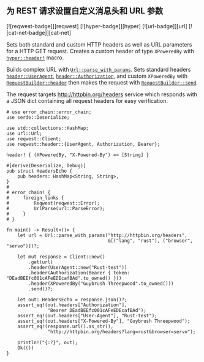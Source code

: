 ## 为 REST 请求设置自定义消息头和 URL 参数

[![reqwest-badge]][reqwest] [![hyper-badge]][hyper] [![url-badge]][url] [![cat-net-badge]][cat-net]

Sets both standard and custom HTTP headers as well as URL parameters
for a HTTP GET request. Creates a custom header of type `XPoweredBy`
with [`hyper::header!`] macro.

Builds complex URL with [`Url::parse_with_params`].  Sets standard headers
[`header::UserAgent`], [`header::Authorization`], and custom `XPoweredBy`
with [`RequestBuilder::header`] then makes the request with
[`RequestBuilder::send`].

The request targets <http://httpbin.org/headers> service which responds with
a JSON dict containing all request headers for easy verification.

```rust,edition2018,no_run
# use error_chain::error_chain;
use serde::Deserialize;

use std::collections::HashMap;
use url::Url;
use reqwest::Client;
use reqwest::header::{UserAgent, Authorization, Bearer};

header! { (XPoweredBy, "X-Powered-By") => [String] }

#[derive(Deserialize, Debug)]
pub struct HeadersEcho {
    pub headers: HashMap<String, String>,
}
#
# error_chain! {
#     foreign_links {
#         Reqwest(reqwest::Error);
#         UrlParse(url::ParseError);
#     }
# }

fn main() -> Result<()> {
    let url = Url::parse_with_params("http://httpbin.org/headers",
                                     &[("lang", "rust"), ("browser", "servo")])?;

    let mut response = Client::new()
        .get(url)
        .header(UserAgent::new("Rust-test"))
        .header(Authorization(Bearer { token: "DEadBEEfc001cAFeEDEcafBAd".to_owned() }))
        .header(XPoweredBy("Guybrush Threepwood".to_owned()))
        .send()?;

    let out: HeadersEcho = response.json()?;
    assert_eq!(out.headers["Authorization"],
               "Bearer DEadBEEfc001cAFeEDEcafBAd");
    assert_eq!(out.headers["User-Agent"], "Rust-test");
    assert_eq!(out.headers["X-Powered-By"], "Guybrush Threepwood");
    assert_eq!(response.url().as_str(),
               "http://httpbin.org/headers?lang=rust&browser=servo");

    println!("{:?}", out);
    Ok(())
}
```

[`header::Authorization`]: https://doc.servo.org/hyper/header/struct.Authorization.html
[`header::UserAgent`]: https://doc.servo.org/hyper/header/struct.UserAgent.html
[`hyper::header!`]: https://doc.servo.org/hyper/macro.header.html
[`RequestBuilder::header`]: https://docs.rs/reqwest/*/reqwest/struct.RequestBuilder.html#method.header
[`RequestBuilder::send`]: https://docs.rs/reqwest/*/reqwest/struct.RequestBuilder.html#method.send
[`Url::parse_with_params`]: https://docs.rs/url/*/url/struct.Url.html#method.parse_with_params

